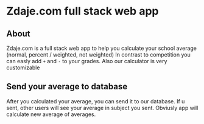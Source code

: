 # Zdaje.com full stack web app
## About
Zdaje.com is a full stack web app to help you calculate your school average (normal, percent / weighted, not weighted)
In contrast to competition you can easly add `+` and `-` to your grades.
Also our calculator is very customizable 

## Send your average to database
After you calculated your average, you can send it to our database. If u sent, other users will see your average in subject you sent. Obviusly app will calculate new average of averages.